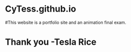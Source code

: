 # CyTess.github.io
#This website is a portfolio site and an animation final exam.
# Thank you -Tesla Rice
